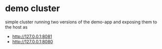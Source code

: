 # demo cluster

simple cluster running two versions of the demo-app and exposing them to the
host as

 * http://127.0.0.1:8081
 * http://127.0.0.1:8080
